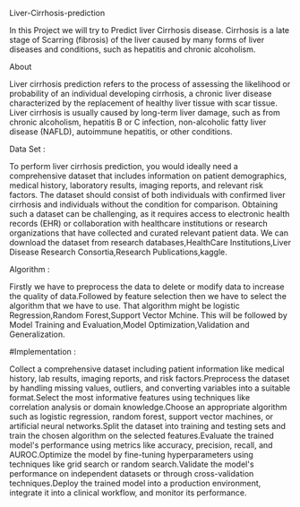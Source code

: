 Liver-Cirrhosis-prediction


In this Project we will try to Predict liver Cirrhosis disease. Cirrhosis is a late stage of Scarring (fibrosis) of the liver caused by many forms of liver diseases and conditions, such as hepatitis and chronic alcoholism.

About


Liver cirrhosis prediction refers to the process of assessing the likelihood or probability of an individual developing cirrhosis, a chronic liver disease characterized by the replacement of healthy liver tissue with scar tissue. Liver cirrhosis is usually caused by long-term liver damage, such as from chronic alcoholism, hepatitis B or C infection, non-alcoholic fatty liver disease (NAFLD), autoimmune hepatitis, or other conditions.


Data Set :


To perform liver cirrhosis prediction, you would ideally need a comprehensive dataset that includes information on patient demographics, medical history, laboratory results, imaging reports, and relevant risk factors. The dataset should consist of both individuals with confirmed liver cirrhosis and individuals without the condition for comparison.
Obtaining such a dataset can be challenging, as it requires access to electronic health records (EHR) or collaboration with healthcare institutions or research organizations that have collected and curated relevant patient data.
We can download the dataset from research databases,HealthCare Institutions,Liver Disease Research Consortia,Research Publications,kaggle.


Algorithm :


Firstly we have to preprocess the data to delete or modify data to increase the quality of data.Followed by feature selection then we have to select the algorithm that we have to use. That algorithm might be logistic Regression,Random Forest,Support Vector Mchine. This will be followed by Model Training and Evaluation,Model Optimization,Validation and Generalization.


#Implementation :


Collect a comprehensive dataset including patient information like medical history, lab results, imaging reports, and risk factors.Preprocess the dataset by handling missing values, outliers, and converting variables into a suitable format.Select the most informative features using techniques like correlation analysis or domain knowledge.Choose an appropriate algorithm such as logistic regression, random forest, support vector machines, or artificial neural networks.Split the dataset into training and testing sets and train the chosen algorithm on the selected features.Evaluate the trained model's performance using metrics like accuracy, precision, recall, and AUROC.Optimize the model by fine-tuning hyperparameters using techniques like grid search or random search.Validate the model's performance on independent datasets or through cross-validation techniques.Deploy the trained model into a production environment, integrate it into a clinical workflow, and monitor its performance.
